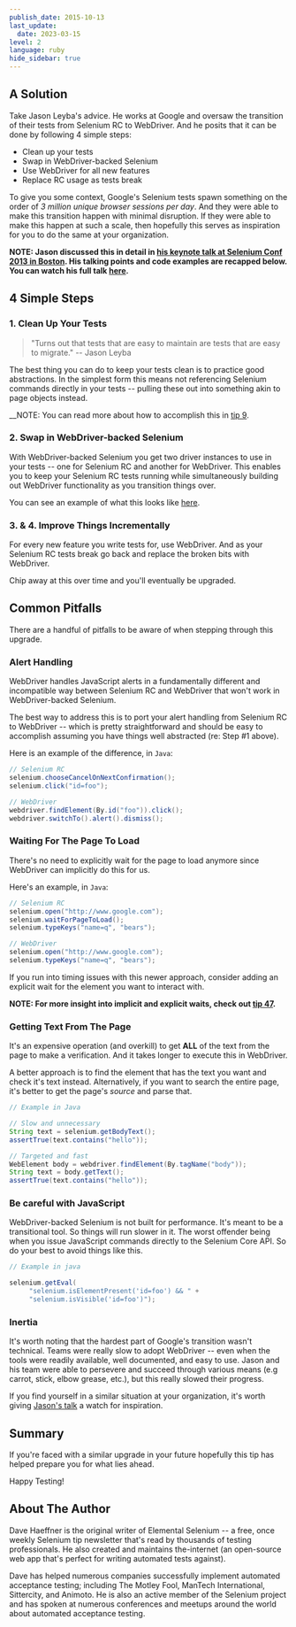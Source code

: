 ```yaml
---
publish_date: 2015-10-13
last_update:
  date: 2023-03-15
level: 2
language: ruby
hide_sidebar: true
---
```


## A Solution

Take Jason Leyba's advice. He works at Google and oversaw the transition of their tests from Selenium RC to WebDriver. And he posits that it can be done by following 4 simple steps:  

+ Clean up your tests  
+ Swap in WebDriver-backed Selenium  
+ Use WebDriver for all new features  
+ Replace RC usage as tests break  

To give you some context, Google's Selenium tests spawn something on the order of _3 million unique browser sessions per day_. And they were able to make this transition happen with minimal disruption. If they were able to make this happen at such a scale, then hopefully this serves as inspiration for you to do the same at your organization.

__NOTE: Jason discussed this in detail in [his keynote talk at Selenium Conf 2013 in Boston](http://www.youtube.com/watch?v=cSLmfegT36A). His talking points and code examples are recapped below. You can watch his full talk [here](http://www.youtube.com/watch?v=cSLmfegT36A).__


## 4 Simple Steps

### 1. Clean Up Your Tests

> "Turns out that tests that are easy to maintain are tests that are easy to migrate." -- Jason Leyba

The best thing you can do to keep your tests clean is to practice good abstractions. In the simplest form this means not referencing Selenium commands directly in your tests -- pulling these out into something akin to page objects instead.

__NOTE: You can read more about how to accomplish this in [tip 9](https://elementalselenium.com/docs/use-a-base-page-object/9-use-a-base-page-object).

### 2. Swap in WebDriver-backed Selenium

With WebDriver-backed Selenium you get two driver instances to use in your tests -- one for Selenium RC and another for WebDriver. This enables you to keep your Selenium RC tests running while simultaneously building out WebDriver functionality as you transition things over.

You can see an example of what this looks like [here](https://github.com/SeleniumHQ/selenium/wiki/Ruby-Bindings#webdriver-backed-selenium).

### 3. & 4. Improve Things Incrementally

For every new feature you write tests for, use WebDriver. And as your Selenium RC tests break go back and replace the broken bits with WebDriver.

Chip away at this over time and you'll eventually be upgraded.

## Common Pitfalls

There are a handful of pitfalls to be aware of when stepping through this upgrade.

### Alert Handling

WebDriver handles JavaScript alerts in a fundamentally different and incompatible way between Selenium RC and WebDriver 
that won't work in WebDriver-backed Selenium.

The best way to address this is to port your alert handling from Selenium RC to WebDriver -- which is pretty 
straightforward and should be easy to accomplish assuming you have things well abstracted (re: Step #1 above).

Here is an example of the difference, in `Java`:

```java
// Selenium RC
selenium.chooseCancelOnNextConfirmation();
selenium.click("id=foo");

// WebDriver
webdriver.findElement(By.id("foo")).click();
webdriver.switchTo().alert().dismiss();
```

### Waiting For The Page To Load

There's no need to explicitly wait for the page to load anymore since WebDriver can implicitly do this for us.

Here's an example, in `Java`:

```java
// Selenium RC
selenium.open("http://www.google.com");
selenium.waitForPageToLoad();
selenium.typeKeys("name=q", "bears");

// WebDriver
selenium.open("http://www.google.com");
selenium.typeKeys("name=q", "bears");
```

If you run into timing issues with this newer approach, consider adding an explicit wait for the element you want to interact with.

__NOTE: For more insight into implicit and explicit waits, check out [tip 47](https://elementalselenium.com/docs/waiting/47-waiting).__

### Getting Text From The Page

It's an expensive operation (and overkill) to get __ALL__ of the text from the page to make a verification. And 
it takes longer to execute this in WebDriver.

A better approach is to find the element that has the text you want and check it's text instead. Alternatively, 
if you want to search the entire page, it's better to get the page's _source_ and parse that.

```java
// Example in Java

// Slow and unnecessary
String text = selenium.getBodyText();
assertTrue(text.contains("hello"));

// Targeted and fast
WebElement body = webdriver.findElement(By.tagName("body"));
String text = body.getText();
assertTrue(text.contains("hello"));
```

### Be careful with JavaScript

WebDriver-backed Selenium is not built for performance. It's meant to be a transitional tool. So things will run 
slower in it. The worst offender being when you issue JavaScript commands directly to the Selenium Core API. So do 
your best to avoid things like this.

```java
// Example in java

selenium.getEval(
     "selenium.isElementPresent('id=foo') && " +
     "selenium.isVisible('id=foo')");
```

### Inertia

It's worth noting that the hardest part of Google's transition wasn't technical. Teams were really slow to 
adopt WebDriver -- even when the tools were readily available, well documented, and easy to use. Jason and 
his team were able to persevere and succeed through various means (e.g carrot, stick, elbow grease, etc.), but 
this really slowed their progress.

If you find yourself in a similar situation at your organization, it's worth giving 
[Jason's talk](http://www.youtube.com/watch?v=cSLmfegT36A) a watch for inspiration.

## Summary

If you're faced with a similar upgrade in your future hopefully this tip has helped prepare you for what lies ahead.

Happy Testing!

## About The Author

Dave Haeffner is the original writer of Elemental Selenium -- a free, once weekly Selenium tip newsletter that's 
read by thousands of testing professionals. He also created and maintains the-internet (an open-source web app 
that's perfect for writing automated tests against).

Dave has helped numerous companies successfully implement automated acceptance testing; including The Motley Fool, 
ManTech International, Sittercity, and Animoto. He is also an active member of the Selenium project and has 
spoken at numerous conferences and meetups around the world about automated acceptance testing.
